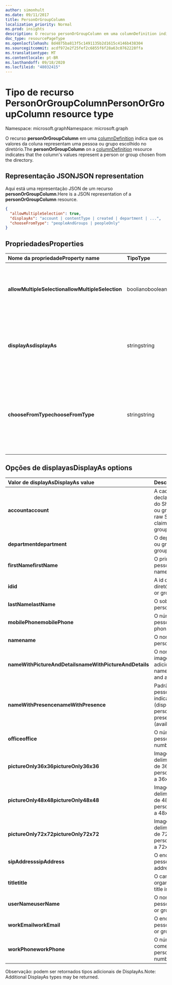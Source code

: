 ```yaml
---
author: simonhult
ms.date: 09/11/2017
title: PersonOrGroupColumn
localization_priority: Normal
ms.prod: insights
description: O recurso personOrGroupColumn em uma columnDefinition indica que os valores da coluna representam uma pessoa ou grupo escolhido no diretório.
doc_type: resourcePageType
ms.openlocfilehash: 8d4875ba813f5c1491135b2d1615c4146b438304
ms.sourcegitcommit: acdf972e2f25fef2c6855f6f28a63c0762228ffa
ms.translationtype: MT
ms.contentlocale: pt-BR
ms.lasthandoff: 09/18/2020
ms.locfileid: "48032415"
---
```

# <a name="personorgroupcolumn-resource-type"></a><span data-ttu-id="0edf9-103">Tipo de recurso PersonOrGroupColumn</span><span class="sxs-lookup"><span data-stu-id="0edf9-103">PersonOrGroupColumn resource type</span></span>

<span data-ttu-id="0edf9-104">Namespace: microsoft.graph</span><span class="sxs-lookup"><span data-stu-id="0edf9-104">Namespace: microsoft.graph</span></span>

<span data-ttu-id="0edf9-105">O recurso **personOrGroupColumn** em uma [columnDefinition](columndefinition.md) indica que os valores da coluna representam uma pessoa ou grupo escolhido no diretório.</span><span class="sxs-lookup"><span data-stu-id="0edf9-105">The **personOrGroupColumn** on a [columnDefinition](columndefinition.md) resource indicates that the column's values represent a person or group chosen from the directory.</span></span>

## <a name="json-representation"></a><span data-ttu-id="0edf9-106">Representação JSON</span><span class="sxs-lookup"><span data-stu-id="0edf9-106">JSON representation</span></span>

<span data-ttu-id="0edf9-107">Aqui está uma representação JSON de um recurso **personOrGroupColumn**.</span><span class="sxs-lookup"><span data-stu-id="0edf9-107">Here is a JSON representation of a **personOrGroupColumn** resource.</span></span>
<!-- { "blockType": "resource", "@type": "microsoft.graph.personOrGroupColumn", "@property.aka": "chooseFromType=format" } -->

```json
{
  "allowMultipleSelection": true,
  "displayAs": "account | contentType | created | department | ...",
  "chooseFromType": "peopleAndGroups | peopleOnly"
}
```

## <a name="properties"></a><span data-ttu-id="0edf9-108">Propriedades</span><span class="sxs-lookup"><span data-stu-id="0edf9-108">Properties</span></span>

| <span data-ttu-id="0edf9-109">Nome da propriedade</span><span class="sxs-lookup"><span data-stu-id="0edf9-109">Property name</span></span>              | <span data-ttu-id="0edf9-110">Tipo</span><span class="sxs-lookup"><span data-stu-id="0edf9-110">Type</span></span>    | <span data-ttu-id="0edf9-111">Descrição</span><span class="sxs-lookup"><span data-stu-id="0edf9-111">Description</span></span>
|:---------------------------|:--------|:--------------------------------------
| <span data-ttu-id="0edf9-112">**allowMultipleSelection**</span><span class="sxs-lookup"><span data-stu-id="0edf9-112">**allowMultipleSelection**</span></span> | <span data-ttu-id="0edf9-113">booliano</span><span class="sxs-lookup"><span data-stu-id="0edf9-113">boolean</span></span> | <span data-ttu-id="0edf9-114">Indica se vários valores podem ser selecionados da origem.</span><span class="sxs-lookup"><span data-stu-id="0edf9-114">Indicates whether multiple values can be selected from the source.</span></span>
| <span data-ttu-id="0edf9-115">**displayAs**</span><span class="sxs-lookup"><span data-stu-id="0edf9-115">**displayAs**</span></span>              | <span data-ttu-id="0edf9-116">string</span><span class="sxs-lookup"><span data-stu-id="0edf9-116">string</span></span>  | <span data-ttu-id="0edf9-117">Como exibir as informações sobre a pessoa ou grupo escolhido.</span><span class="sxs-lookup"><span data-stu-id="0edf9-117">How to display the information about the person or group chosen.</span></span> <span data-ttu-id="0edf9-118">Veja a seguir.</span><span class="sxs-lookup"><span data-stu-id="0edf9-118">See below.</span></span>
| <span data-ttu-id="0edf9-119">**chooseFromType**</span><span class="sxs-lookup"><span data-stu-id="0edf9-119">**chooseFromType**</span></span>         | <span data-ttu-id="0edf9-120">string</span><span class="sxs-lookup"><span data-stu-id="0edf9-120">string</span></span>  | <span data-ttu-id="0edf9-121">Se permite somente a seleção de pessoas, ou de pessoas e grupos.</span><span class="sxs-lookup"><span data-stu-id="0edf9-121">Whether to allow selection of people only, or people and groups.</span></span> <span data-ttu-id="0edf9-122">Deve ser `peopleAndGroups` ou `peopleOnly`.</span><span class="sxs-lookup"><span data-stu-id="0edf9-122">Must be one of `peopleAndGroups` or `peopleOnly`.</span></span>

## <a name="displayas-options"></a><span data-ttu-id="0edf9-123">Opções de displayas</span><span class="sxs-lookup"><span data-stu-id="0edf9-123">DisplayAs options</span></span>

| <span data-ttu-id="0edf9-124">Valor de displayAs</span><span class="sxs-lookup"><span data-stu-id="0edf9-124">DisplayAs value</span></span>               | <span data-ttu-id="0edf9-125">Descrição</span><span class="sxs-lookup"><span data-stu-id="0edf9-125">Description</span></span>
|:------------------------------|:-----------------------
| <span data-ttu-id="0edf9-126">**account**</span><span class="sxs-lookup"><span data-stu-id="0edf9-126">**account**</span></span>                   | <span data-ttu-id="0edf9-127">A cadeia de caracteres de declaração codificada bruta do SharePoint para a pessoa ou grupo (por exemplo.</span><span class="sxs-lookup"><span data-stu-id="0edf9-127">The raw SharePoint encoded claim string for the person or group (eg.</span></span> <span data-ttu-id="0edf9-128">`i:0#.f|membership|jane@contoso.com`).</span><span class="sxs-lookup"><span data-stu-id="0edf9-128">`i:0#.f|membership|jane@contoso.com`).</span></span>
| <span data-ttu-id="0edf9-129">**department**</span><span class="sxs-lookup"><span data-stu-id="0edf9-129">**department**</span></span>                | <span data-ttu-id="0edf9-130">O departamento da pessoa ou grupo.</span><span class="sxs-lookup"><span data-stu-id="0edf9-130">The person or group's department.</span></span>
| <span data-ttu-id="0edf9-131">**firstName**</span><span class="sxs-lookup"><span data-stu-id="0edf9-131">**firstName**</span></span>                 | <span data-ttu-id="0edf9-132">O primeiro nome da pessoa.</span><span class="sxs-lookup"><span data-stu-id="0edf9-132">The person's first name.</span></span>
| <span data-ttu-id="0edf9-133">**id**</span><span class="sxs-lookup"><span data-stu-id="0edf9-133">**id**</span></span>                        | <span data-ttu-id="0edf9-134">A id da pessoa ou grupo no diretório.</span><span class="sxs-lookup"><span data-stu-id="0edf9-134">The id of the person or group in the directory.</span></span>
| <span data-ttu-id="0edf9-135">**lastName**</span><span class="sxs-lookup"><span data-stu-id="0edf9-135">**lastName**</span></span>                  | <span data-ttu-id="0edf9-136">O sobrenome da pessoa.</span><span class="sxs-lookup"><span data-stu-id="0edf9-136">The person's last name.</span></span>
| <span data-ttu-id="0edf9-137">**mobilePhone**</span><span class="sxs-lookup"><span data-stu-id="0edf9-137">**mobilePhone**</span></span>               | <span data-ttu-id="0edf9-138">O número de celular da pessoa.</span><span class="sxs-lookup"><span data-stu-id="0edf9-138">The person's mobile phone number.</span></span>
| <span data-ttu-id="0edf9-139">**name**</span><span class="sxs-lookup"><span data-stu-id="0edf9-139">**name**</span></span>                      | <span data-ttu-id="0edf9-140">O nome da pessoa.</span><span class="sxs-lookup"><span data-stu-id="0edf9-140">The person's name.</span></span>
| <span data-ttu-id="0edf9-141">**nameWithPictureAndDetails**</span><span class="sxs-lookup"><span data-stu-id="0edf9-141">**nameWithPictureAndDetails**</span></span> | <span data-ttu-id="0edf9-142">O nome da pessoa com sua imagem e detalhes adicionais.</span><span class="sxs-lookup"><span data-stu-id="0edf9-142">The person's name along with their picture and additional details.</span></span>
| <span data-ttu-id="0edf9-143">**nameWithPresence**</span><span class="sxs-lookup"><span data-stu-id="0edf9-143">**nameWithPresence**</span></span>          | <span data-ttu-id="0edf9-144">Padrão.</span><span class="sxs-lookup"><span data-stu-id="0edf9-144">Default.</span></span> <span data-ttu-id="0edf9-145">O nome da pessoa com um ícone indicador de presença (disponível/ocupado/etc.)</span><span class="sxs-lookup"><span data-stu-id="0edf9-145">The person's name with a presence indicator icon (available/busy/etc.)</span></span>
| <span data-ttu-id="0edf9-146">**office**</span><span class="sxs-lookup"><span data-stu-id="0edf9-146">**office**</span></span>                    | <span data-ttu-id="0edf9-147">O número comercial da pessoa.</span><span class="sxs-lookup"><span data-stu-id="0edf9-147">The person's office number.</span></span>
| <span data-ttu-id="0edf9-148">**pictureOnly36x36**</span><span class="sxs-lookup"><span data-stu-id="0edf9-148">**pictureOnly36x36**</span></span>          | <span data-ttu-id="0edf9-149">Imagem da pessoa, delimitada por um quadrado de 36 x 36 pixels.</span><span class="sxs-lookup"><span data-stu-id="0edf9-149">The person's picture, bounded by a 36x36 px square.</span></span>
| <span data-ttu-id="0edf9-150">**pictureOnly48x48**</span><span class="sxs-lookup"><span data-stu-id="0edf9-150">**pictureOnly48x48**</span></span>          | <span data-ttu-id="0edf9-151">Imagem da pessoa, delimitada por um quadrado de 48 x 48 pixels.</span><span class="sxs-lookup"><span data-stu-id="0edf9-151">The person's picture, bounded by a 48x48 px square.</span></span>
| <span data-ttu-id="0edf9-152">**pictureOnly72x72**</span><span class="sxs-lookup"><span data-stu-id="0edf9-152">**pictureOnly72x72**</span></span>          | <span data-ttu-id="0edf9-153">Imagem da pessoa, delimitada por um quadrado de 72 x 72 pixels.</span><span class="sxs-lookup"><span data-stu-id="0edf9-153">The person's picture, bounded by a 72x72 px square.</span></span>
| <span data-ttu-id="0edf9-154">**sipAddress**</span><span class="sxs-lookup"><span data-stu-id="0edf9-154">**sipAddress**</span></span>                | <span data-ttu-id="0edf9-155">O endereço sip da pessoa.</span><span class="sxs-lookup"><span data-stu-id="0edf9-155">The person's sip address.</span></span>
| <span data-ttu-id="0edf9-156">**title**</span><span class="sxs-lookup"><span data-stu-id="0edf9-156">**title**</span></span>                     | <span data-ttu-id="0edf9-157">O cargo da pessoa na organização.</span><span class="sxs-lookup"><span data-stu-id="0edf9-157">The person's title in the organization.</span></span>
| <span data-ttu-id="0edf9-158">**userName**</span><span class="sxs-lookup"><span data-stu-id="0edf9-158">**userName**</span></span>                  | <span data-ttu-id="0edf9-159">O nome de usuário da pessoa ou grupo.</span><span class="sxs-lookup"><span data-stu-id="0edf9-159">The person or group's user name.</span></span>
| <span data-ttu-id="0edf9-160">**workEmail**</span><span class="sxs-lookup"><span data-stu-id="0edf9-160">**workEmail**</span></span>                 | <span data-ttu-id="0edf9-161">O endereço de email da pessoa ou grupo.</span><span class="sxs-lookup"><span data-stu-id="0edf9-161">The person or group's email address.</span></span>
| <span data-ttu-id="0edf9-162">**workPhone**</span><span class="sxs-lookup"><span data-stu-id="0edf9-162">**workPhone**</span></span>                 | <span data-ttu-id="0edf9-163">O número de telefone comercial da pessoa.</span><span class="sxs-lookup"><span data-stu-id="0edf9-163">The person's work phone number.</span></span>

<span data-ttu-id="0edf9-164">Observação: podem ser retornados tipos adicionais de DisplayAs.</span><span class="sxs-lookup"><span data-stu-id="0edf9-164">Note: Additional DisplayAs types may be returned.</span></span>

<!-- {
  "type": "#page.annotation",
  "description": "",
  "keywords": "",
  "section": "documentation",
  "suppressions": [
    "Warning: /api-reference/v1.0/resources/personorgroupcolumn.md:
      Found potential enums in resource example that weren't defined in a table:(peopleAndGroups,peopleOnly) are in resource, but () are in table",
    "Warning: /api-reference/v1.0/resources/personorgroupcolumn.md:
      Found potential enums in resource example that weren't defined in a table:(account,contentType,created,department,...) are in resource, but () are in table"
  ],
  "tocPath": "Resources/PersonOrGroupColumn"
} -->

